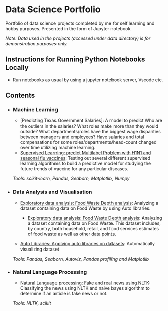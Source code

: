 # Data Science Portfolio
Portfolio of data science projects completed by me for self learning and hobby purposes. Presented in the form of Jupyter notebook.

_Note: Data used in the projects (accessed under data directory) is for demonstration purposes only._

## Instructions for Running Python Notebooks Locally
* Run notebooks as usual by using a jupyter notebook server, Vscode etc.

## Contents

- ### Machine Learning

	- [Predicting Texas Government Salaries]: A model to predict Who are the outliers in the salaries? What roles make more than they would outside? What departments/roles have the biggest wage disparities between managers and employees? Have salaries and total compensations for some roles/departments/head-count changed over time utilizing machine learning.
	- [Supervised Learning: predict Multilabel Problem with H1N1 and seasonal flu vaccines](https://github.com/AbhiG-06/data-science-portfolio/blob/main/multi-label-vaccine-prediction.ipynb): Testing out several different supervised learning algorithms to build a predictive model for studying the future trends of vaccine for any particular diseases.

   _Tools: scikit-learn, Pandas, Seaborn, Matplotlib, Numpy_
  
- ### Data Analysis and Visualisation
 
	- [Exploratory data analysis: Food Waste Depth analysis](https://github.com/AbhiG-06/data-science-portfolio/blob/main/auto-eda-food-waste-data.ipynb): Analyzing a dataset containing data on Food Waste by using Auto libraries.
   
        - [Exploratory data analysis: Food Waste Depth analysis](): Analyzing a dataset containing data on Food Waste. This dataset includes, by country, both household, retail, and food services estimates of food waste as well as other data points.
          
	- [Auto Libraries: Applying auto libraries on datasets](https://github.com/AbhiG-06/data-science-portfolio/blob/main/auto-eda-using-pandas-profiling-sweetviz-autoviz.ipynb): Automatically visualizing dataset

  _Tools: Pandas, Seaborn, Autoviz, Pandas profiling and Matplotlib_ 
  
- ### Natural Language Processing

	- [Natural Language processing: Fake and real news using NLTK](https://github.com/AbhiG-06/data-science-portfolio/blob/main/fake-real-news-prediction.ipynb):  Classifying the news using NLTK and naive bayes algorithm to determine if an article is fake news or not.

	_Tools: NLTK, scikit_ 
